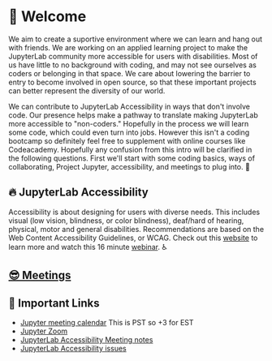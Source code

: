 # 🌱 Welcome

We aim to create a suportive environment where we can learn and hang out with friends. We are working on an applied learning project to make the JupyterLab community more accessible for users with disabilities. Most of us have little to no background with coding, and may not see ourselves as coders or belonging in that space. We care about lowering the barrier to entry to become involved in open source, so that these important projects can better represent the diversity of our world. 

We can contribute to JupyterLab Accessibility in ways that don't involve code. Our presence helps make a pathway to translate making JupyterLab more accessible to "non-coders." Hopefully in the process we will learn some code, which could even turn into jobs. However this isn't a coding bootcamp so definitely feel free to supplement with online courses like Codeacademy. Hopefully any confusion from this intro will be clarified in the following questions. First we'll start with some coding basics, ways of collaborating, Project Jupyter, accessibility, and meetings to plug into. 🙂 

## 🔥 JupyterLab Accessibility

Accessibility is about designing for users with diverse needs. This includes visual (low vision, blindness, or color blindness), deaf/hard of hearing, physical, motor and general disabilities. Recommendations are based on the Web Content Accessibility Guidelines, or WCAG.  Check out this [website](https://www.a11yproject.com/) to learn more and watch this 16 minute [webinar](https://mawconsultingllc.com/webinars/webinar-intro-to-accessibility/). ♿️

## [😎 Meetings](./meetings.md)

## 🔗 Important Links

*   [Jupyter meeting calendar](https://jupyter.readthedocs.io/en/latest/community/content-community.html#jupyter-community-meetings) This is PST so +3 for EST
*   [Jupyter Zoom](https://zoom.us/my/jovyan?pwd=c0JZTHlNdS9Sek9vdzR3aTJ4SzFTQT09)
*   [JupyterLab Accessibility Meeting notes](https://github.com/jupyterlab/team-compass/issues/98)
*   [JupyterLab Accessibility issues](https://github.com/jupyterlab/jupyterlab/issues?q=is%3Aopen+is%3Aissue+label%3Atag%3AAccessibility)
